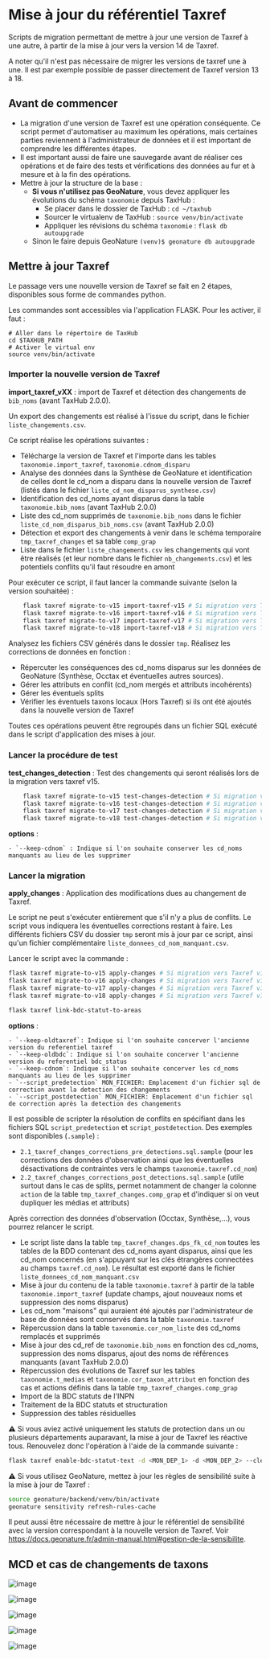 # Mise à jour du référentiel Taxref

Scripts de migration permettant de mettre à jour une version de Taxref à
une autre, à partir de la mise à jour vers la version 14 de Taxref.

A noter qu'il n'est pas nécessaire de migrer les versions de taxref
une à une. Il est par exemple possible de passer directement de Taxref
version 13 à 18.

## Avant de commencer

-   La migration d'une version de Taxref est une opération conséquente.
    Ce script permet d'automatiser au maximum les opérations, mais
    certaines parties reviennent à l'administrateur de données et il
    est important de comprendre les différentes étapes.
-   Il est important aussi de faire une sauvegarde avant de réaliser ces
    opérations et de faire des tests et vérifications des données au fur
    et à mesure et à la fin des opérations.
-   Mettre à jour la structure de la base :
    -   **Si vous n'utilisez pas GeoNature**, vous devez appliquer les
        évolutions du schéma `taxonomie` depuis TaxHub :
        -   Se placer dans le dossier de TaxHub : `cd ~/taxhub`
        -   Sourcer le virtualenv de TaxHub : `source venv/bin/activate`
        -   Appliquer les révisions du schéma `taxonomie` :
            `flask db autoupgrade`
    -   Sinon le faire depuis GeoNature
        `(venv)$ geonature db autoupgrade`

## Mettre à jour Taxref

Le passage vers une nouvelle version de Taxref se fait en 2 étapes,
disponibles sous forme de commandes python.

Les commandes sont accessibles via l'application FLASK. Pour les
activer, il faut :

    # Aller dans le répertoire de TaxHub
    cd $TAXHUB_PATH
    # Activer le virtual env
    source venv/bin/activate

### Importer la nouvelle version de Taxref

**import_taxref_vXX** : import de Taxref et détection des changements de
`bib_noms` (avant TaxHub 2.0.0).

Un export des changements est réalisé à l'issue du script, dans le
fichier `liste_changements.csv`.

Ce script réalise les opérations suivantes :

-   Télécharge la version de Taxref et l'importe dans les tables
    `taxonomie.import_taxref`, `taxonomie.cdnom_disparu`
-   Analyse des données dans la Synthèse de GeoNature et identification
    de celles dont le cd_nom a disparu dans la nouvelle version de
    Taxref (listés dans le fichier `liste_cd_nom_disparus_synthese.csv`)
-   Identification des cd_noms ayant disparus dans la table
    `taxonomie.bib_noms` (avant TaxHub 2.0.0)
-   Liste des cd_nom supprimés de `taxonomie.bib_noms` dans le fichier
    `liste_cd_nom_disparus_bib_noms.csv` (avant TaxHub 2.0.0)
-   Détection et export des changements à venir dans le schéma
    temporaire `tmp_taxref_changes` et sa table `comp_grap`
-   Liste dans le fichier `liste_changements.csv` les changements qui
    vont être réalisés (et leur nombre dans le fichier
    `nb_changements.csv`) et les potentiels conflits qu'il faut
    résoudre en amont

Pour exécuter ce script, il faut lancer la commande suivante (selon la
version souhaitée) :

```sh
    flask taxref migrate-to-v15 import-taxref-v15 # Si migration vers Taxref v15
    flask taxref migrate-to-v16 import-taxref-v16 # Si migration vers Taxref v16
    flask taxref migrate-to-v17 import-taxref-v17 # Si migration vers Taxref v17
    flask taxref migrate-to-v18 import-taxref-v18 # Si migration vers Taxref v18
```

Analysez les fichiers CSV générés dans le dossier `tmp`. Réalisez les
corrections de données en fonction :

-   Répercuter les conséquences des cd_noms disparus sur les données de
    GeoNature (Synthèse, Occtax et éventuelles autres sources).
-   Gérer les attributs en conflit (cd_nom mergés et attributs
    incohérents)
-   Gérer les éventuels splits
-   Vérifier les éventuels taxons locaux (Hors Taxref) si ils ont été
    ajoutés dans la nouvelle version de Taxref

Toutes ces opérations peuvent être regroupés dans un fichier SQL exécuté
dans le script d'application des mises à jour.

### Lancer la procédure de test

**test_changes_detection** : Test des changements qui seront réalisés
lors de la migration vers taxref v15.

```sh
    flask taxref migrate-to-v15 test-changes-detection # Si migration vers Taxref v15
    flask taxref migrate-to-v16 test-changes-detection # Si migration vers Taxref v16
    flask taxref migrate-to-v17 test-changes-detection # Si migration vers Taxref v17
    flask taxref migrate-to-v18 test-changes-detection # Si migration vers Taxref v18
```

**options** : 

    - `--keep-cdnom` : Indique si l'on souhaite conserver les cd_noms manquants au lieu de les supprimer

### Lancer la migration

**apply_changes** : Application des modifications dues au changement de
Taxref.

Le script ne peut s'exécuter entièrement que s'il n'y a plus de
conflits. Le script vous indiquera les éventuelles corrections restant à
faire. Les différents fichiers CSV du dossier `tmp` seront mis à jour
par ce script, ainsi qu'un fichier complémentaire
`liste_donnees_cd_nom_manquant.csv`.

Lancer le script avec la commande :

```sh
flask taxref migrate-to-v15 apply-changes # Si migration vers Taxref v15
flask taxref migrate-to-v16 apply-changes # Si migration vers Taxref v16
flask taxref migrate-to-v17 apply-changes # Si migration vers Taxref v17
flask taxref migrate-to-v18 apply-changes # Si migration vers Taxref v18

flask taxref link-bdc-statut-to-areas
```
**options** :

    - `--keep-oldtaxref`: Indique si l'on souhaite concerver l'ancienne version du referentiel taxref
    - `--keep-oldbdc`: Indique si l'on souhaite concerver l'ancienne version du referentiel bdc_status
    - `--keep-cdnom`: Indique si l'on souhaite concerver les cd_noms manquants au lieu de les supprimer
    - `--script_predetection` MON_FICHIER: Emplacement d'un fichier sql de correction avant la detection des changements
    - `--script_postdetection` MON_FICHIER: Emplacement d'un fichier sql de correction après la detection des changements

Il est possible de scripter la résolution de conflits en spécifiant dans
les fichiers SQL `script_predetection` et `script_postdetection`. Des
exemples sont disponibles (`.sample`) :

-   `2.1_taxref_changes_corrections_pre_detections.sql.sample` (pour les
    corrections des données d'observation ainsi que les éventuelles
    désactivations de contraintes vers le champs
    `taxonomie.taxref.cd_nom`)
-   `2.2_taxref_changes_corrections_post_detections.sql.sample` (utile
    surtout dans le cas de splits, permet notamment de changer la
    colonne `action` de la table `tmp_taxref_changes.comp_grap` et
    d'indiquer si on veut dupliquer les médias et attributs)

Après correction des données d'observation (Occtax, Synthèse,...), vous
pourrez relancer le script.

-   Le script liste dans la table `tmp_taxref_changes.dps_fk_cd_nom`
    toutes les tables de la BDD contenant des cd_noms ayant disparus,
    ainsi que les cd_nom concernés (en s'appuyant sur les clés
    étrangères connectées au champs `taxref.cd_nom`). Le résultat est
    exporté dans le fichier `liste_donnees_cd_nom_manquant.csv`
-   Mise à jour du contenu de la table `taxonomie.taxref` à partir de la
    table `taxonomie.import_taxref` (update champs, ajout nouveaux noms
    et suppression des noms disparus)
-   Les cd_nom "maisons" qui auraient été ajoutés par
    l'administrateur de base de données sont conservés dans la table
    `taxonomie.taxref`
-   Répercussion dans la table `taxonomie.cor_nom_liste` des cd_noms
    remplacés et supprimés
-   Mise à jour des cd_ref de `taxonomie.bib_noms` en fonction des
    cd_noms, suppression des noms disparus, ajout des noms de références
    manquants (avant TaxHub 2.0.0)
-   Répercussion des évolutions de Taxref sur les tables
    `taxonomie.t_medias` et `taxonomie.cor_taxon_attribut` en fonction
    des cas et actions définis dans la table
    `tmp_taxref_changes.comp_grap`
-   Import de la BDC statuts de l'INPN
-   Traitement de la BDC statuts et structuration
-   Suppression des tables résiduelles

⚠️ Si vous aviez activé uniquement les statuts de protection dans un ou
plusieurs départements auparavant, la mise à jour de Taxref les réactive
tous. Renouvelez donc l'opération à l'aide de la commande suivante :

```sh
flask taxref enable-bdc-statut-text -d <MON_DEP_1> -d <MON_DEP_2> --clean
```

⚠️ Si vous utilisez GeoNature, mettez à jour les règles de sensibilité
suite à la mise à jour de Taxref :

```sh
source geonature/backend/venv/bin/activate
geonature sensitivity refresh-rules-cache
```

Il peut aussi être nécessaire de mettre à jour le référentiel de
sensibilité avec la version correspondant à la nouvelle version de
Taxref. Voir
<https://docs.geonature.fr/admin-manual.html#gestion-de-la-sensibilite>.

## MCD et cas de changements de taxons

![image](https://media.githubusercontent.com/media/PnX-SI/TaxHub/master/docs/images/bdc_statut.png)

![image](https://media.githubusercontent.com/media/PnX-SI/TaxHub/master/docs/images/update-taxref-cas-1.jpg)

![image](https://media.githubusercontent.com/media/PnX-SI/TaxHub/master/docs/images/update-taxref-cas-2.jpg)

![image](https://media.githubusercontent.com/media/PnX-SI/TaxHub/master/docs/images/update-taxref-cas-3.jpg)

![image](https://media.githubusercontent.com/media/PnX-SI/TaxHub/master/docs/images/update-taxref-cas-4.jpg)
